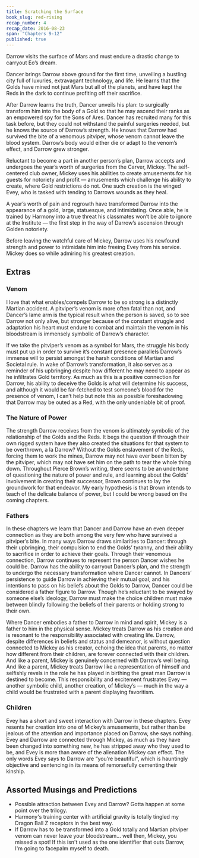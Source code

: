 ```yaml
---
title: Scratching the Surface
book_slug: red-rising
recap_number: 4
recap_date: 2016-08-23
span: "Chapters 9-12"
published: true
---
```


Darrow visits the surface of Mars and must endure a drastic change to carryout Eo’s dream.

Dancer brings Darrow above ground for the first time, unveiling a bustling city full of luxuries, extravagant technology, and life. He learns that the Golds have mined not just Mars but all of the planets, and have kept the Reds in the dark to continue profiting off their sacrifice. 

After Darrow learns the truth, Dancer unveils his plan: to surgically transform him into the body of a Gold so that he may ascend their ranks as an empowered spy for the Sons of Ares. Dancer has recruited many for this task before, but they could not withstand the painful surgeries needed, but he knows the source of Darrow’s strength. He knows that Darrow had survived the bite of a venomous pitviper, whose venom cannot leave the blood system. Darrow’s body would either die or adapt to the venom’s effect, and Darrow grew stronger.

Reluctant to become a part in another person’s plan, Darrow accepts and undergoes the year’s worth of surgeries from the Carver, Mickey. The self-centered club owner, Mickey uses his abilities to create amusements for his guests for notoriety and profit — amusements which challenge his ability to create, where Gold restrictions do not. One such creation is the winged Evey, who is tasked with tending to Darrows wounds as they heal. 

A year’s worth of pain and regrowth have transformed Darrow into the appearance of a gold, large, statuesque, and intimidating. Once able, he is trained by Harmony into a true threat his classmates won’t be able to ignore at the Institute — the first step in the way of Darrow’s ascension through Golden notoriety.

Before leaving the watchful care of Mickey, Darrow uses his newfound strength and power to intimidate him into freeing Evey from his service. Mickey does so while admiring his greatest creation.

## Extras

### Venom

I love that what enables/compels Darrow to be so strong is a distinctly Martian accident. A pitviper’s venom is more often fatal than not, and Dancer’s lame arm is the typical result when  the person is saved, so to see Darrow not only alive, but stronger because of the constant struggle and adaptation his heart must endure to combat and maintain the venom in his bloodstream is immensely symbolic of Darrow’s character. 

If we take the pitviper’s venom as a symbol for Mars, the struggle his body must put up in order to survive it’s constant presence parallels Darrow’s immense will to persist amongst the harsh conditions of Martian and Societal rule. In wake of Darrow’s transformation, it also serves as a reminder of his upbringing despite how different he may need to appear as he infiltrates Gold territory. As much as this is a positive connection for Darrow, his ability to deceive the Golds is what will determine his success, and although it would be far-fetched to test someone’s blood for the presence of venom, I can’t help but note this as possible foreshadowing that Darrow may be outed as a Red, with the only undeniable bit of proof.

### The Nature of Power

The strength Darrow receives from the venom is ultimately symbolic of the relationship of the Golds and the Reds. It begs the question if through their own rigged system have they also created the situations for that system to be overthrown, a la Darrow? Without the Golds enslavement of the Reds, forcing them to work the mines, Darrow may not have ever been bitten by the pitviper, which may not have set him on the path to tear the whole thing down. Throughout Pierce Brown’s writing, there seems to be an undertone of questioning the nature of power and rule, and learning about the Golds’ involvement in creating their successor, Brown continues to lay the groundwork for that endeavor. My early hypothesis is that Brown intends to teach of the delicate balance of power, but I could be wrong based on the coming chapters. 

### Fathers

In these chapters we learn that Dancer and Darrow have an even deeper connection as they are both among the very few who have survived a pitviper’s bite. In many ways Darrow draws similarities to Dancer: through their upbringing, their compulsion to end the Golds’ tyranny, and their ability to sacrifice in order to achieve their goals. Through their venomous connection, Darrow continues to represent the person Dancer wishes he could be. Darrow has the ability to carryout Dancer’s plan, and the strength to undergo the necessary transformation where Dancer cannot. In Dancers’ persistence to guide Darrow in achieving their mutual goal, and his intentions to pass on his beliefs about the Golds to Darrow, Dancer could be considered a father figure to Darrow. Though he’s reluctant to be swayed by someone else’s ideology, Darrow must make the choice children must make between blindly following the beliefs of their parents or holding strong to their own.

Where Dancer embodies a father to Darrow in mind and spirit, Mickey is a father to him in the physical sense. Mickey treats Darrow as his creation and is resonant to the responsibility associated with creating life. Darrow, despite differences in beliefs and status and demeanor, is without question connected to Mickey as his creator, echoing the idea that parents, no matter how different from their children, are forever connected with their children. And like a parent, Mickey is genuinely concerned with Darrow’s well being. And like a parent, Mickey treats Darrow like a representation of himself and selfishly revels in the role he has played in birthing the great man Darrow is destined to become. This responsibility and excitement frustrates Evey — another symbolic child, another creation, of Mickey’s — much in the way a child would be frustrated with a parent displaying favoritism.

### Children

Evey has a short and sweet interaction with Darrow in these chapters. Evey resents her creation into one of Mickey’s amusements, but rather than be jealous of the attention and importance placed on Darrow, she says nothing. Evey and Darrow are connected through Mickey, as much as they have been changed into something new, he has stripped away who they used to be, and Evey is more than aware of the alienation Mickey can effect. The only words Evey says to Darrow are “you’re beautiful”, which is hauntingly objective and sentencing in its means of remorsefully cementing  their kinship.

## Assorted Musings and Predictions
- Possible attraction between Evey and Darrow? Gotta happen at some point over the trilogy.
- Harmony's training center with artificial gravity is totally tingled my Dragon Ball Z receptors in the best way.
- If Darrow has to be transformed into a Gold totally and Martian pitviper venom can never leave your bloodstream... well then, Mickey, you missed a spot! If this isn't used as the one identifier that outs Darrow, I'm going to facepalm myself to death.